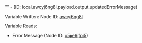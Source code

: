 "" - (ID: local.awcyj6ng8l.payload.output.updatedErrorMessage)

Variable Written:
Node ID: [awcyj6ng8l](../nodes/awcyj6ng8l.md)

Variable Reads:
* Error Message (Node ID: [o5pe6jfpi5](../nodes/o5pe6jfpi5.md))
